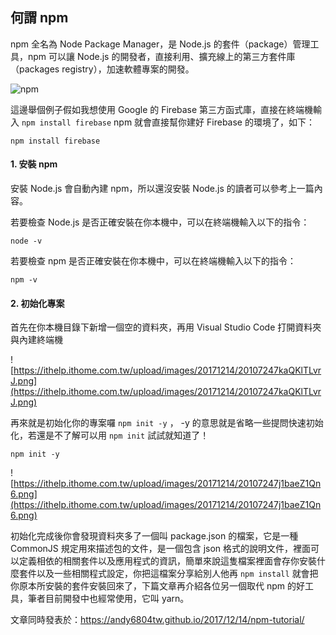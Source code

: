 ## 何謂 npm
npm 全名為 Node Package Manager，是 Node.js 的套件（package）管理工具，npm 可以讓 Node.js 的開發者，直接利用、擴充線上的第三方套件庫（packages registry），加速軟體專案的開發。

![npm](https://juststickers.in/wp-content/uploads/2014/08/NPM.jpg)

這邊舉個例子假如我想使用 Google 的 Firebase 第三方函式庫，直接在終端機輸入 `npm install firebase` npm 就會直接幫你建好 Firebase 的環境了，如下：

```
npm install firebase
```

#### 1. 安裝 npm

安裝 Node.js 會自動內建 npm，所以還沒安裝 Node.js 的讀者可以參考上一篇內容。

若要檢查 Node.js 是否正確安裝在你本機中，可以在終端機輸入以下的指令：

```
node -v
```

若要檢查 npm 是否正確安裝在你本機中，可以在終端機輸入以下的指令：

```
npm -v
```

#### 2. 初始化專案

首先在你本機目錄下新增一個空的資料夾，再用 Visual Studio Code 打開資料夾與內建終端機

![https://ithelp.ithome.com.tw/upload/images/20171214/20107247kaQKlTLvrJ.png](https://ithelp.ithome.com.tw/upload/images/20171214/20107247kaQKlTLvrJ.png)

再來就是初始化你的專案囉 `npm init -y` ， -y 的意思就是省略一些提問快速初始化，若還是不了解可以用 `npm init` 試試就知道了！ 

```
npm init -y
```

![https://ithelp.ithome.com.tw/upload/images/20171214/20107247j1baeZ1Qn6.png](https://ithelp.ithome.com.tw/upload/images/20171214/20107247j1baeZ1Qn6.png)

初始化完成後你會發現資料夾多了一個叫 package.json 的檔案，它是一種 CommonJS 規定用來描述包的文件，是一個包含 json 格式的說明文件，裡面可以定義相依的相關套件以及應用程式的資訊，簡單來說這隻檔案裡面會存你安裝什麼套件以及一些相關程式設定，你把這檔案分享給別人他再 `npm install` 就會把你原本所安裝的套件安裝回來了，下篇文章再介紹各位另一個取代 npm 的好工具，筆者目前開發中也經常使用，它叫 yarn。


文章同時發表於：https://andy6804tw.github.io/2017/12/14/npm-tutorial/

 
